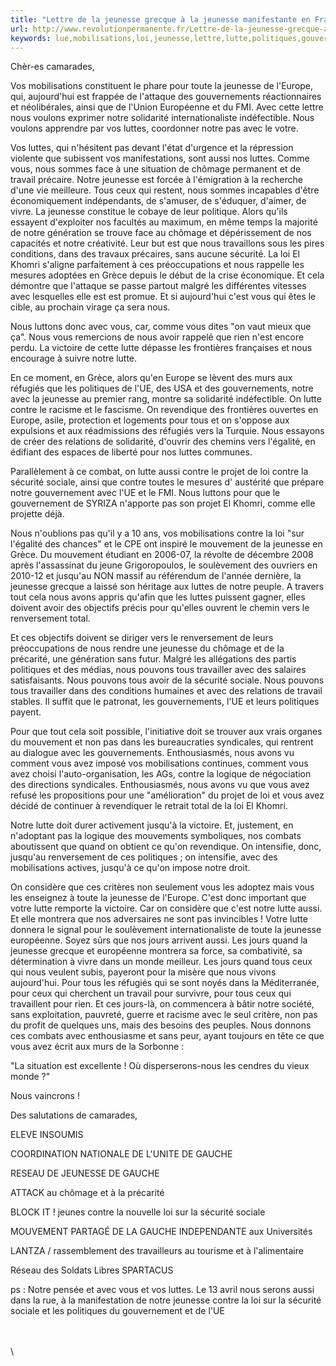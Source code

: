 ```yaml
---
title: "Lettre de la jeunesse grecque à la jeunesse manifestante en France"
url: http://www.revolutionpermanente.fr/Lettre-de-la-jeunesse-grecque-a-la-jeunesse-manifestante-en-France
keywords: lue,mobilisations,loi,jeunesse,lettre,lutte,politiques,gouvernements,france,chômage,luttes,manifestante,grecque,sécurité
---
```

Chèr-es camarades,

Vos mobilisations constituent le phare pour toute la jeunesse de l'Europe, qui, aujourd'hui est frappée de l'attaque des gouvernements réactionnaires et néolibérales, ainsi que de l'Union Européenne et du FMI. Avec cette lettre nous voulons exprimer notre solidarité internationaliste indéfectible. Nous voulons apprendre par vos luttes, coordonner notre pas avec le votre.

Vos luttes, qui n'hésitent pas devant l'état d'urgence et la répression violente que subissent vos manifestations, sont aussi nos luttes. Comme vous, nous sommes face à une situation de chômage permanent et de travail précaire. Notre jeunesse est forcée à l'émigration à la recherche d'une vie meilleure. Tous ceux qui restent, nous sommes incapables d'être économiquement indépendants, de s'amuser, de s'éduquer, d'aimer, de vivre. La jeunesse constitue le cobaye de leur politique. Alors qu'ils essayent d'exploiter nos facultés au maximum, en même temps la majorité de notre génération se trouve face au chômage et dépérissement de nos capacités et notre créativité. Leur but est que nous travaillons sous les pires conditions, dans des travaux précaires, sans aucune sécurité. La loi El Khomri s'aligne parfaitement à ces préoccupations et nous rappelle les mesures adoptées en Grèce depuis le début de la crise économique. Et cela démontre que l'attaque se passe partout malgré les différentes vitesses avec lesquelles elle est est promue. Et si aujourd'hui c'est vous qui êtes le cible, au prochain virage ça sera nous.

Nous luttons donc avec vous, car, comme vous dites "on vaut mieux que ça". Nous vous remercions de nous avoir rappelé que rien n'est encore perdu. La victoire de cette lutte dépasse les frontières françaises et nous encourage à suivre notre lutte.

En ce moment, en Grèce, alors qu'en Europe se lèvent des murs aux réfugiés que les politiques de l'UE, des USA et des gouvernements, notre avec la jeunesse au premier rang, montre sa solidarité indéfectible. On lutte contre le racisme et le fascisme. On revendique des frontières ouvertes en Europe, asile, protection et logements pour tous et on s'oppose aux expulsions et aux réadmissions des réfugiés vers la Turquie. Nous essayons de créer des relations de solidarité, d'ouvrir des chemins vers l'égalité, en édifiant des espaces de liberté pour nos luttes communes.

Parallèlement à ce combat, on lutte aussi contre le projet de loi contre la sécurité sociale, ainsi que contre toutes le mesures d' austérité que prépare notre gouvernement avec l'UE et le FMI. Nous luttons pour que le gouvernement de SYRIZA n'apporte pas son projet El Khomri, comme elle projette déjà.

Nous n'oublions pas qu'il y a 10 ans, vos mobilisations contre la loi "sur l'égalité des chances" et le CPE ont inspiré le mouvement de la jeunesse en Grèce. Du mouvement étudiant en 2006-07, la révolte de décembre 2008 après l'assassinat du jeune Grigoropoulos, le soulèvement des ouvriers en 2010-12 et jusqu'au NON massif au référendum de l'année dernière, la jeunesse grecque a laissé son héritage aux luttes de notre peuple. A travers tout cela nous avons appris qu'afin que les luttes puissent gagner, elles doivent avoir des objectifs précis pour qu'elles ouvrent le chemin vers le renversement total.

Et ces objectifs doivent se diriger vers le renversement de leurs préoccupations de nous rendre une jeunesse du chômage et de la précarité, une génération sans futur. Malgré les allégations des partis politiques et des médias, nous pouvons tous travailler avec des salaires satisfaisants. Nous pouvons tous avoir de la sécurité sociale. Nous pouvons tous travailler dans des conditions humaines et avec des relations de travail stables. Il suffit que le patronat, les gouvernements, l'UE et leurs politiques payent.

Pour que tout cela soit possible, l'initiative doit se trouver aux vrais organes du mouvement et non pas dans les bureaucraties syndicales, qui rentrent au dialogue avec les gouvernements. Enthousiasmés, nous avons vu comment vous avez imposé vos mobilisations continues, comment vous avez choisi l'auto-organisation, les AGs, contre la logique de négociation des directions syndicales. Enthousiasmés, nous avons vu que vous avez refusé les propositions pour une "amélioration" du projet de loi et vous avez décidé de continuer à revendiquer le retrait total de la loi El Khomri.

Notre lutte doit durer activement jusqu'à la victoire. Et, justement, en n'adoptant pas la logique des mouvements symboliques, nos combats aboutissent que quand on obtient ce qu'on revendique. On intensifie, donc, jusqu'au renversement de ces politiques ; on intensifie, avec des mobilisations actives, jusqu'à ce qu'on impose notre droit.

On considère que ces critères non seulement vous les adoptez mais vous les enseignez à toute la jeunesse de l'Europe. C'est donc important que votre lutte remporte la victoire. Car on considère que c'est notre lutte aussi. Et elle montrera que nos adversaires ne sont pas invincibles ! Votre lutte donnera le signal pour le soulèvement internationaliste de toute la jeunesse européenne. Soyez sûrs que nos jours arrivent aussi. Les jours quand la jeunesse grecque et européenne montrera sa force, sa combativité, sa détermination à vivre dans un monde meilleur. Les jours quand tous ceux qui nous veulent subis, payeront pour la misère que nous vivons aujourd'hui. Pour tous les réfugiés qui se sont noyés dans la Méditerranée, pour ceux qui cherchent un travail pour survivre, pour tous ceux qui travaillent pour rien. Et ces jours-là, on commencera à bâtir notre société, sans exploitation, pauvreté, guerre et racisme avec le seul critère, non pas du profit de quelques uns, mais des besoins des peuples. Nous donnons ces combats avec enthousiasme et sans peur, ayant toujours en tête ce que vous avez écrit aux murs de la Sorbonne :

"La situation est excellente ! Où disperserons-nous les cendres du vieux monde ?"

Nous vaincrons !

Des salutations de camarades,

ELEVE INSOUMIS

COORDINATION NATIONALE DE L'UNITE DE GAUCHE

RESEAU DE JEUNESSE DE GAUCHE

ATTACK au chômage et à la précarité

BLOCK IT ! jeunes contre la nouvelle loi sur la sécurité sociale

MOUVEMENT PARTAGÉ DE LA GAUCHE INDEPENDANTE aux Universités

LANTZA / rassemblement des travailleurs au tourisme et à l'alimentaire

Réseau des Soldats Libres SPARTACUS

ps : Notre pensée et avec vous et vos luttes. Le 13 avril nous serons aussi dans la rue, à la manifestation de notre jeunesse contre la loi sur la sécurité sociale et les politiques du gouvernement et de l'UE

\
\
\
